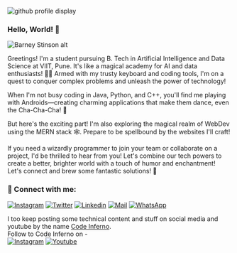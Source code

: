 ![github profile display](https://user-images.githubusercontent.com/104495928/184815154-5f3cd24b-5440-4ddb-b511-137075aaf157.gif)

### Hello, World! :milky_way:
![Barney Stinson alt](https://media.giphy.com/media/vTxWtmX2b0oH6/giphy.gif)

Greetings! I'm a student pursuing B. Tech in Artificial Intelligence and Data Science at VIIT, Pune. It's like a magical academy for AI and data enthusiasts! 🧙‍♂️ Armed with my trusty keyboard and coding tools, I'm on a quest to conquer complex problems and unleash the power of technology!

When I'm not busy coding in Java, Python, and C++, you'll find me playing with Androids—creating charming applications that make them dance, even the Cha-Cha-Cha! 💃

But here's the exciting part! I'm also exploring the magical realm of WebDev using the MERN stack 🕸️. Prepare to be spellbound by the websites I'll craft!

If you need a wizardly programmer to join your team or collaborate on a project, I'd be thrilled to hear from you! Let's combine our tech powers to create a better, brighter world with a touch of humor and enchantment! Let's connect and brew some fantastic solutions! 🌟

### :link: Connect with me:

[![Instagram](https://img.shields.io/badge/-Instagram-black?style=for-the-badge&logo=instagram)](https://www.instagram.com/sushant_patil_03/)
[![Twitter](https://img.shields.io/badge/-Twitter-black?style=for-the-badge&logo=twitter)](https://twitter.com/Sushant26271702)
[![Linkedin](https://img.shields.io/badge/-LinkedIn-black?style=for-the-badge&logo=Linkedin)](https://www.linkedin.com/in/sushantpatil03/)
[![Mail](https://img.shields.io/badge/-Say%20Hi!-black?style=for-the-badge&logo=gmail)](mailto:sushantofficial03@gmail.com)
[![WhatsApp](https://img.shields.io/badge/-Say%20Hi!-black?style=for-the-badge&logo=whatsapp)](https://wa.me/919307245056)

I too keep posting some technical content and stuff on social media and youtube by the name [Code Inferno](https://github.com/codeinferno1).
<br/>Follow to Code Inferno on - <br/>
[![Instagram](https://img.shields.io/badge/-Instagram-black?style=for-the-badge&logo=instagram)](https://www.instagram.com/code_infernoo/)
[![Youtube](https://img.shields.io/badge/-Youtube-black?style=for-the-badge&logo=youtube)](https://www.youtube.com/@codeinferno9062)
<!---
[twitter]: https://twitter.com/Sushant26271702
[instagram]: https://instagram.com/sushant_patil_03/
[linkedin]: https://www.linkedin.com/in/sushantpatil03/

<!---
codeinferno1/codeinferno1 is a ✨ special ✨ repository because its `README.md` (this file) appears on your GitHub profile.
You can click the Preview link to take a look at your changes.
--->
